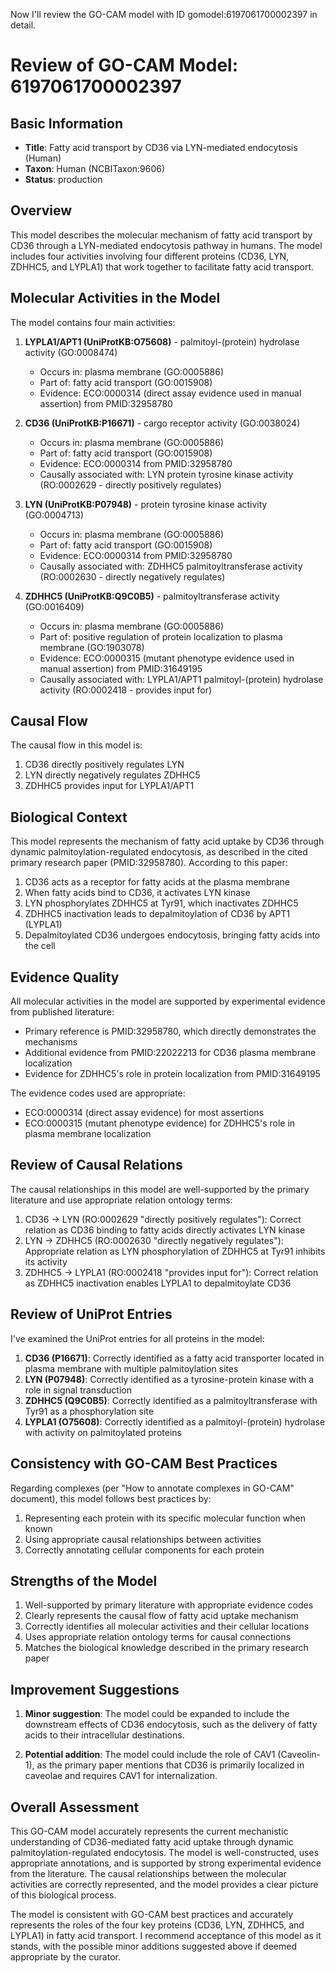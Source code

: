 Now I'll review the GO-CAM model with ID gomodel:6197061700002397 in detail.

# Review of GO-CAM Model: 6197061700002397

## Basic Information

- **Title**: Fatty acid transport by CD36 via LYN-mediated endocytosis (Human)
- **Taxon**: Human (NCBITaxon:9606)
- **Status**: production

## Overview

This model describes the molecular mechanism of fatty acid transport by CD36 through a LYN-mediated endocytosis pathway in humans. The model includes four activities involving four different proteins (CD36, LYN, ZDHHC5, and LYPLA1) that work together to facilitate fatty acid transport.

## Molecular Activities in the Model

The model contains four main activities:

1. **LYPLA1/APT1 (UniProtKB:O75608)** - palmitoyl-(protein) hydrolase activity (GO:0008474)
   - Occurs in: plasma membrane (GO:0005886)
   - Part of: fatty acid transport (GO:0015908)
   - Evidence: ECO:0000314 (direct assay evidence used in manual assertion) from PMID:32958780

2. **CD36 (UniProtKB:P16671)** - cargo receptor activity (GO:0038024)
   - Occurs in: plasma membrane (GO:0005886)
   - Part of: fatty acid transport (GO:0015908)
   - Evidence: ECO:0000314 from PMID:32958780
   - Causally associated with: LYN protein tyrosine kinase activity (RO:0002629 - directly positively regulates)

3. **LYN (UniProtKB:P07948)** - protein tyrosine kinase activity (GO:0004713)
   - Occurs in: plasma membrane (GO:0005886)
   - Part of: fatty acid transport (GO:0015908)
   - Evidence: ECO:0000314 from PMID:32958780
   - Causally associated with: ZDHHC5 palmitoyltransferase activity (RO:0002630 - directly negatively regulates)

4. **ZDHHC5 (UniProtKB:Q9C0B5)** - palmitoyltransferase activity (GO:0016409)
   - Occurs in: plasma membrane (GO:0005886)
   - Part of: positive regulation of protein localization to plasma membrane (GO:1903078)
   - Evidence: ECO:0000315 (mutant phenotype evidence used in manual assertion) from PMID:31649195
   - Causally associated with: LYPLA1/APT1 palmitoyl-(protein) hydrolase activity (RO:0002418 - provides input for)

## Causal Flow

The causal flow in this model is:
1. CD36 directly positively regulates LYN
2. LYN directly negatively regulates ZDHHC5
3. ZDHHC5 provides input for LYPLA1/APT1

## Biological Context

This model represents the mechanism of fatty acid uptake by CD36 through dynamic palmitoylation-regulated endocytosis, as described in the cited primary research paper (PMID:32958780). According to this paper:

1. CD36 acts as a receptor for fatty acids at the plasma membrane
2. When fatty acids bind to CD36, it activates LYN kinase
3. LYN phosphorylates ZDHHC5 at Tyr91, which inactivates ZDHHC5
4. ZDHHC5 inactivation leads to depalmitoylation of CD36 by APT1 (LYPLA1)
5. Depalmitoylated CD36 undergoes endocytosis, bringing fatty acids into the cell

## Evidence Quality

All molecular activities in the model are supported by experimental evidence from published literature:
- Primary reference is PMID:32958780, which directly demonstrates the mechanisms
- Additional evidence from PMID:22022213 for CD36 plasma membrane localization
- Evidence for ZDHHC5's role in protein localization from PMID:31649195

The evidence codes used are appropriate:
- ECO:0000314 (direct assay evidence) for most assertions
- ECO:0000315 (mutant phenotype evidence) for ZDHHC5's role in plasma membrane localization

## Review of Causal Relations

The causal relationships in this model are well-supported by the primary literature and use appropriate relation ontology terms:

1. CD36 → LYN (RO:0002629 "directly positively regulates"): Correct relation as CD36 binding to fatty acids directly activates LYN kinase
2. LYN → ZDHHC5 (RO:0002630 "directly negatively regulates"): Appropriate relation as LYN phosphorylation of ZDHHC5 at Tyr91 inhibits its activity
3. ZDHHC5 → LYPLA1 (RO:0002418 "provides input for"): Correct relation as ZDHHC5 inactivation enables LYPLA1 to depalmitoylate CD36

## Review of UniProt Entries

I've examined the UniProt entries for all proteins in the model:

1. **CD36 (P16671)**: Correctly identified as a fatty acid transporter located in plasma membrane with multiple palmitoylation sites
2. **LYN (P07948)**: Correctly identified as a tyrosine-protein kinase with a role in signal transduction
3. **ZDHHC5 (Q9C0B5)**: Correctly identified as a palmitoyltransferase with Tyr91 as a phosphorylation site
4. **LYPLA1 (O75608)**: Correctly identified as a palmitoyl-(protein) hydrolase with activity on palmitoylated proteins

## Consistency with GO-CAM Best Practices

Regarding complexes (per "How to annotate complexes in GO-CAM" document), this model follows best practices by:
1. Representing each protein with its specific molecular function when known
2. Using appropriate causal relationships between activities
3. Correctly annotating cellular components for each protein

## Strengths of the Model

1. Well-supported by primary literature with appropriate evidence codes
2. Clearly represents the causal flow of fatty acid uptake mechanism
3. Correctly identifies all molecular activities and their cellular locations
4. Uses appropriate relation ontology terms for causal connections
5. Matches the biological knowledge described in the primary research paper

## Improvement Suggestions

1. **Minor suggestion**: The model could be expanded to include the downstream effects of CD36 endocytosis, such as the delivery of fatty acids to their intracellular destinations.

2. **Potential addition**: The model could include the role of CAV1 (Caveolin-1), as the primary paper mentions that CD36 is primarily localized in caveolae and requires CAV1 for internalization.

## Overall Assessment

This GO-CAM model accurately represents the current mechanistic understanding of CD36-mediated fatty acid uptake through dynamic palmitoylation-regulated endocytosis. The model is well-constructed, uses appropriate annotations, and is supported by strong experimental evidence from the literature. The causal relationships between the molecular activities are correctly represented, and the model provides a clear picture of this biological process.

The model is consistent with GO-CAM best practices and accurately represents the roles of the four key proteins (CD36, LYN, ZDHHC5, and LYPLA1) in fatty acid transport. I recommend acceptance of this model as it stands, with the possible minor additions suggested above if deemed appropriate by the curator.